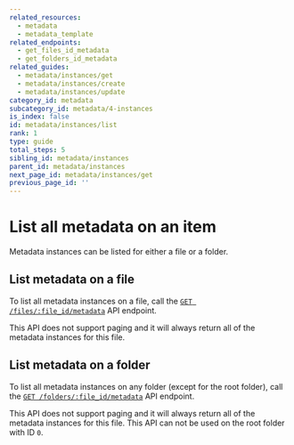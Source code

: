 ```yaml
---
related_resources:
  - metadata
  - metadata_template
related_endpoints:
  - get_files_id_metadata
  - get_folders_id_metadata
related_guides:
  - metadata/instances/get
  - metadata/instances/create
  - metadata/instances/update
category_id: metadata
subcategory_id: metadata/4-instances
is_index: false
id: metadata/instances/list
rank: 1
type: guide
total_steps: 5
sibling_id: metadata/instances
parent_id: metadata/instances
next_page_id: metadata/instances/get
previous_page_id: ''
---
```


# List all metadata on an item

Metadata instances can be listed for either a file or a folder.

## List metadata on a file

To list all metadata instances on a file, call the
[`GET /files/:file_id/metadata`][get_metadata_file] API endpoint.

<Samples id="get_files_id_metadata" >

</Samples>

<Message warning>

This API does not support paging and it will always return all of the metadata
instances for this file.

</Message>

## List metadata on a folder

To list all metadata instances on any folder (except for the root folder), call
the [`GET /folders/:file_id/metadata`][get_metadata_file] API endpoint.

<Samples id="get_folders_id_metadata" >

</Samples>

<Message warning>

This API does not support paging and it will always return all of the metadata
instances for this file. This API can not be used on the root folder with ID `0`.

</Message>

[get_metadata_file]: e://get_files_id_metadata
[get_metadata_folder]: e://get_folders_id_metadata
